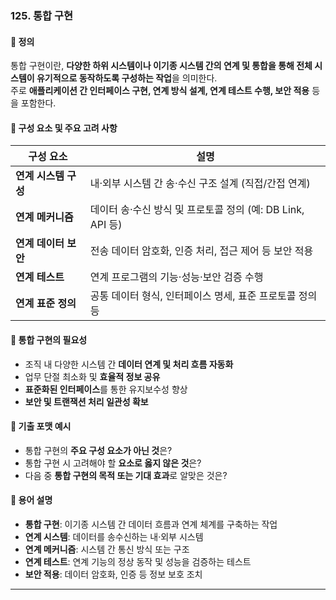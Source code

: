 ### 125. 통합 구현

#### 📘 정의
통합 구현이란, **다양한 하위 시스템이나 이기종 시스템 간의 연계 및 통합을 통해 전체 시스템이 유기적으로 동작하도록 구성하는 작업**을 의미한다.  
주로 **애플리케이션 간 인터페이스 구현, 연계 방식 설계, 연계 테스트 수행, 보안 적용** 등을 포함한다.

#### 🧩 구성 요소 및 주요 고려 사항

| 구성 요소        | 설명 |
|------------------|------|
| **연계 시스템 구성** | 내·외부 시스템 간 송·수신 구조 설계 (직접/간접 연계) |
| **연계 메커니즘**   | 데이터 송·수신 방식 및 프로토콜 정의 (예: DB Link, API 등) |
| **연계 데이터 보안** | 전송 데이터 암호화, 인증 처리, 접근 제어 등 보안 적용 |
| **연계 테스트**     | 연계 프로그램의 기능·성능·보안 검증 수행 |
| **연계 표준 정의**  | 공통 데이터 형식, 인터페이스 명세, 표준 프로토콜 정의 등 |

#### 🧩 통합 구현의 필요성

- 조직 내 다양한 시스템 간 **데이터 연계 및 처리 흐름 자동화**
- 업무 단절 최소화 및 **효율적 정보 공유**
- **표준화된 인터페이스**를 통한 유지보수성 향상
- **보안 및 트랜잭션 처리 일관성 확보**

#### 📝 기출 포맷 예시

- 통합 구현의 **주요 구성 요소가 아닌 것**은?
- 통합 구현 시 고려해야 할 **요소로 옳지 않은 것**은?
- 다음 중 **통합 구현의 목적 또는 기대 효과**로 알맞은 것은?

#### 🧠 용어 설명

- **통합 구현**: 이기종 시스템 간 데이터 흐름과 연계 체계를 구축하는 작업
- **연계 시스템**: 데이터를 송수신하는 내·외부 시스템
- **연계 메커니즘**: 시스템 간 통신 방식 또는 구조
- **연계 테스트**: 연계 기능의 정상 동작 및 성능을 검증하는 테스트
- **보안 적용**: 데이터 암호화, 인증 등 정보 보호 조치

---

